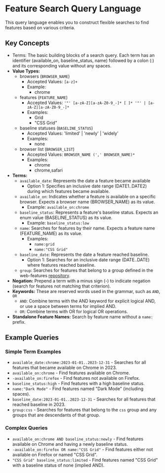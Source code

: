 # Feature Search Query Language

This query language enables you to construct flexible searches to find features based on various criteria.

## Key Concepts

- Terms: The basic building blocks of a search query. Each term has an identifier (available_on, baseline_status, name) followed by a colon (:) and its corresponding value without any spaces.
- **Value Types:**
  - browsers (`BROWSER_NAME`)
    - Accepted Values: `[a-z]+`
    - Example:
      - chrome
  - features (`FEATURE_NAME`)
    - Accepted Values: `'"' [a-zA-Z][a-zA-Z0-9_-]* [ ]* '"' | [a-zA-Z][a-zA-Z0-9_-]*`
    - Examples:
      - Grid
      - "CSS Grid"
  - baseline statuses (`BASELINE_STATUS`)
    - Accepted Values: 'limited' | 'newly' | 'widely'
    - Examples:
      - none
  - browser list (`BROWSER_LIST`)
    - Accepted Values: `BROWSER_NAME (',' BROWSER_NAME)*`
    - Examples:
      - chrome
      - chrome,safari
- **Terms:**
  - `available_date`: Represents the date a feature became available
    - Option 1: Specifies an inclusive date range (DATE1..DATE2) during which features became available.
  - `available_on`: Indicates whether a feature is available on a specific browser. Expects a browser name (BROWSER_NAME) as its value.
    - Example: `available_on:chrome`
  - `baseline_status`: Represents a feature's baseline status. Expects an enum value (BASELINE_STATUS) as its value.
    - Example: `baseline_status:low`
  - `name`: Searches for features by their name. Expects a feature name (FEATURE_NAME) as its value.
    - Examples:
      - `name:grid`
      - `name:"CSS Grid"`
  - `baseline_date`: Represents the date a feature reached baseline.
    - Option 1: Searches for an inclusive date range (DATE..DATE) where features reached baseline.
  - `group`: Searches for features that belong to a group defined in the web-features [repository](https://github.com/web-platform-dx/web-features/tree/main/groups).
- **Negation:** Prepend a term with a minus sign (-) to indicate negation (search for features not matching that criterion).
- **Keywords:** These are reserved words used in the grammar, such as `AND`, `OR`
  - `AND`: Combine terms with the AND keyword for explicit logical AND, or use a space between terms for implied AND.
  - `OR`: Combine terms with OR for logical OR operations.
- **Standalone Feature Names:** Search by feature name without a `name:` prefix.

## Example Queries

### Simple Term Examples

- `available_date:chrome:2023-01-01..2023-12-31` - Searches for all features that became available on Chrome in 2023.
- `available_on:chrome` - Find features available on Chrome.
- `-available_on:firefox` - Find features not available on Firefox.
- `baseline_status:high` - Find features with a high baseline status.
- `name:"Dark Mode"` - Find features named "Dark Mode" (including spaces).
- `baseline_date:2023-01-01..2023-12-31` - Searches for all features that reached baseline in 2023.
- `group:css` - Searches for features that belong to the `css` group and any groups that are descendants of that group.

### Complex Queries

- `available_on:chrome AND baseline_status:newly` - Find features available on Chrome and having a newly baseline status.
- `-available_on:firefox OR name:"CSS Grid"` - Find features either not available on Firefox or named "CSS Grid".
- `"CSS Grid" baseline_status:limited` - Find features named "CSS Grid" with a baseline status of none (implied AND).
